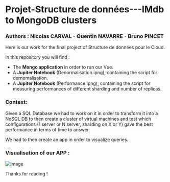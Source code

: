 # Projet-Structure de données---IMdb to MongoDB clusters
### Authors : **Nicolas CARVAL** - **Quentin NAVARRE** - **Bruno PINCET**

Here is our work for the final project of Structure de données pour le Cloud.

In this repository you will find :

- The **Mongo application** in order to run our Vue.
- A **Jupiter Notebook** (Denormalisation.ipng), containing the script for dernomalisation.
- A **Jupiter Notebook** (Performance.ipng), containing the script for measuring performances of different sharding and number of replicas.


### Context:
Given a SQL Database we had to work on it in order to transform it into a NoSQL DB to then create a cluster of virtual machines and test which configurations (1 server or N server, sharding on X or Y) gave the best performance in terms of time to answer.

We had to then create an app in order to visualize queries.

### Visualisation of our APP :

![image](https://user-images.githubusercontent.com/84092005/206853053-0cfd250f-ab04-4a72-8203-91d58d18fb20.png)


Thanks for reading !
